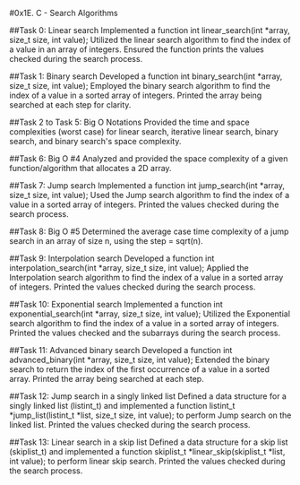 #0x1E. C - Search Algorithms

##Task 0: Linear search
Implemented a function int linear_search(int *array, size_t size, int value);
Utilized the linear search algorithm to find the index of a value in an array of integers.
Ensured the function prints the values checked during the search process.

##Task 1: Binary search
Developed a function int binary_search(int *array, size_t size, int value);
Employed the binary search algorithm to find the index of a value in a sorted array of integers.
Printed the array being searched at each step for clarity.

##Task 2 to Task 5: Big O Notations
Provided the time and space complexities (worst case) for linear search, iterative linear search, binary search, and binary search's space complexity.

##Task 6: Big O #4
Analyzed and provided the space complexity of a given function/algorithm that allocates a 2D array.

##Task 7: Jump search
Implemented a function int jump_search(int *array, size_t size, int value);
Used the Jump search algorithm to find the index of a value in a sorted array of integers.
Printed the values checked during the search process.

##Task 8: Big O #5
Determined the average case time complexity of a jump search in an array of size n, using the step = sqrt(n).

##Task 9: Interpolation search
Developed a function int interpolation_search(int *array, size_t size, int value);
Applied the Interpolation search algorithm to find the index of a value in a sorted array of integers.
Printed the values checked during the search process.

##Task 10: Exponential search
Implemented a function int exponential_search(int *array, size_t size, int value);
Utilized the Exponential search algorithm to find the index of a value in a sorted array of integers.
Printed the values checked and the subarrays during the search process.

##Task 11: Advanced binary search
Developed a function int advanced_binary(int *array, size_t size, int value);
Extended the binary search to return the index of the first occurrence of a value in a sorted array.
Printed the array being searched at each step.

##Task 12: Jump search in a singly linked list
Defined a data structure for a singly linked list (listint_t) and implemented a function listint_t *jump_list(listint_t *list, size_t size, int value); to perform Jump search on the linked list.
Printed the values checked during the search process.

##Task 13: Linear search in a skip list
Defined a data structure for a skip list (skiplist_t) and implemented a function skiplist_t *linear_skip(skiplist_t *list, int value); to perform linear skip search.
Printed the values checked during the search process.
